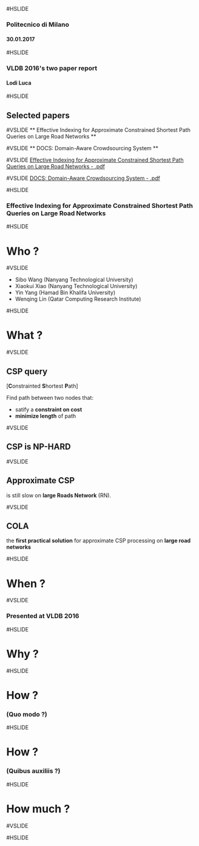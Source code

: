 #HSLIDE
### Politecnico di Milano
#### 30.01.2017

#HSLIDE
### VLDB 2016's two paper report
#### Lodi Luca

#HSLIDE
## Selected papers

#VSLIDE
** Effective Indexing for Approximate Constrained Shortest Path Queries on Large Road Networks **

#VSLIDE
** DOCS: Domain-Aware Crowdsourcing System **

#VSLIDE
[Effective Indexing for Approximate Constrained Shortest Path Queries on Large Road Networks - .pdf](http://www.vldb.org/pvldb/vol10/p61-wang.pdf)


#VSLIDE
[DOCS: Domain-Aware Crowdsourcing System - .pdf](http://www.vldb.org/pvldb/vol10/p361-zheng.pdf)

#HSLIDE
### Effective Indexing for Approximate Constrained Shortest Path Queries on Large Road Networks

#HSLIDE
# Who ?

#VSLIDE
- Sibo Wang
  (Nanyang Technological University)
- Xiaokui Xiao
  (Nanyang Technological University)
- Yin Yang
  (Hamad Bin Khalifa University)
- Wenqing Lin
  (Qatar Computing Research Institute)

#HSLIDE
# What ?

#VSLIDE
## CSP query
[**C**onstrainted **S**hortest **P**ath]<br>

Find path between two nodes that:
- satify a **constraint on cost**
- **minimize length** of path

#VSLIDE
## CSP is NP-HARD

#VSLIDE
## Approximate CSP
is still slow on **large Roads Network** (RN).

#VSLIDE
## COLA
the **first practical solution** for approximate CSP processing on **large road networks**

#HSLIDE
# When ?
#VSLIDE
### Presented at VLDB 2016

#HSLIDE
# Why ?

#HSLIDE
# How ?
### (Quo modo ?)

#HSLIDE
# How ?
### (Quibus auxiliis ?)

#HSLIDE
# How much ?
#VSLIDE


#HSLIDE
